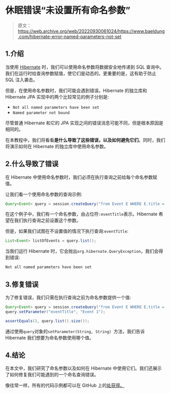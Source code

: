 # 休眠错误“未设置所有命名参数”

> 原文：<https://web.archive.org/web/20220930061024/https://www.baeldung.com/hibernate-error-named-parameters-not-set>

## 1.介绍

当使用 [Hibernate](/web/20221207091825/https://www.baeldung.com/tag/hibernate/) 时，我们可以使用命名参数将数据安全地传递到 SQL 查询中。我们在运行时给查询参数赋值，使它们是动态的。更重要的是，这有助于防止 SQL 注入袭击。

但是，在使用命名参数时，我们可能会遇到错误。Hibernate 的独立库和 Hibernate JPA 实现中的两个比较常见的例子分别是:

*   `Not all named parameters have been set`
*   `Named parameter not bound`

尽管普通 Hibernate 和它的 JPA 实现之间的错误消息可能不同，但是根本原因是相同的。

在本教程中，我们将看看**是什么导致了这些错误，以及如何避免它们**。同时，我们将演示如何在 Hibernate 的独立库中使用命名参数。

## 2.什么导致了错误

在 Hibernate 中使用命名参数时，我们必须在执行查询之前给每个命名参数赋值。

让我们看一个使用命名参数的查询示例:

```java
Query<Event> query = session.createQuery("from Event E WHERE E.title = :eventTitle", Event.class);
```

在这个例子中，我们有一个命名参数，由占位符`:eventTitle`表示。Hibernate 希望在我们执行查询之前设置这个参数。

但是，如果我们试图在不设置值的情况下执行查询:`eventTitle`:

```java
List<Event> listOfEvents = query.list();
```

当我们运行 Hibernate 时，它会抛出`org.hibernate.QueryException`，我们会得到错误:

```java
Not all named parameters have been set
```

## 3.修复错误

为了修复错误，我们只需在执行查询之前为命名参数提供一个值:

```java
Query<Event> query = session.createQuery("from Event E WHERE E.title = :eventTitle", Event.class);
query.setParameter("eventTitle", "Event 1");

assertEquals(1, query.list().size());
```

通过使用`query`对象的`setParameter(String, String) `方法，我们告诉 Hibernate 我们想要为命名参数使用哪个值。

## 4.结论

在本文中，我们研究了命名参数以及如何在 Hibernate 中使用它们。我们还展示了如何修复我们可能遇到的一个命名查询错误。

像往常一样，所有的代码示例都可以在 GitHub 上的[处获得。](https://web.archive.org/web/20221207091825/https://github.com/eugenp/tutorials/tree/master/persistence-modules/hibernate-enterprise)